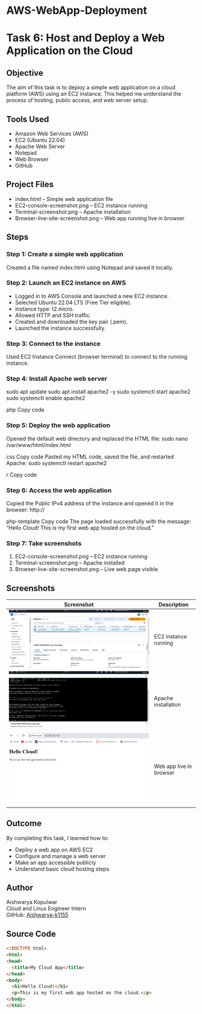 # AWS-WebApp-Deployment
# Task 6: Host and Deploy a Web Application on the Cloud

## Objective
The aim of this task is to deploy a simple web application on a cloud platform (AWS) using an EC2 instance. This helped me understand the process of hosting, public access, and web server setup.

## Tools Used
- Amazon Web Services (AWS)
- EC2 (Ubuntu 22.04)
- Apache Web Server
- Notepad
- Web Browser
- GitHub

## Project Files
- index.html – Simple web application file
- EC2-console-screenshot.png – EC2 instance running
- Terminal-screenshot.png – Apache installation
- Browser-live-site-screenshot.png – Web app running live in browser

## Steps

### Step 1: Create a simple web application
Created a file named index.html using Notepad and saved it locally.

### Step 2: Launch an EC2 instance on AWS
- Logged in to AWS Console and launched a new EC2 instance.
- Selected Ubuntu 22.04 LTS (Free Tier eligible).
- Instance type: t2.micro.
- Allowed HTTP and SSH traffic.
- Created and downloaded the key pair (.pem).
- Launched the instance successfully.

### Step 3: Connect to the instance
Used EC2 Instance Connect (browser terminal) to connect to the running instance.

### Step 4: Install Apache web server
sudo apt update
sudo apt install apache2 -y
sudo systemctl start apache2
sudo systemctl enable apache2

php
Copy code

### Step 5: Deploy the web application
Opened the default web directory and replaced the HTML file:
sudo nano /var/www/html/index.html

css
Copy code
Pasted my HTML code, saved the file, and restarted Apache:
sudo systemctl restart apache2

r
Copy code

### Step 6: Access the web application
Copied the Public IPv4 address of the instance and opened it in the browser:
http://<public-ip>

php-template
Copy code
The page loaded successfully with the message:
“Hello Cloud! This is my first web app hosted on the cloud.”

### Step 7: Take screenshots
1. EC2-console-screenshot.png – EC2 instance running  
2. Terminal-screenshot.png – Apache installed  
3. Browser-live-site-screenshot.png – Live web page visible  

## Screenshots
| Screenshot | Description |
|-------------|--------------|
| ![EC2-console-screenshot](EC2-console-screenshot.png) | EC2 instance running |
| ![Terminal-screenshot](Terminal-screenshot.png) | Apache installation |
| ![Browser-live-site-screenshot](Browser-live-site-screenshot.png) | Web app live in browser |

## Outcome
By completing this task, I learned how to:
- Deploy a web app on AWS EC2
- Configure and manage a web server
- Make an app accessible publicly
- Understand basic cloud hosting steps

## Author
Aishwarya Kopulwar  
Cloud and Linux Engineer Intern  
GitHub: [Aishwarya-k1155](https://github.com/Aishwarya-k1155)

## Source Code
```html
<!DOCTYPE html>
<html>
<head>
  <title>My Cloud App</title>
</head>
<body>
  <h1>Hello Cloud!</h1>
  <p>This is my first web app hosted on the cloud.</p>
</body>
</html>
